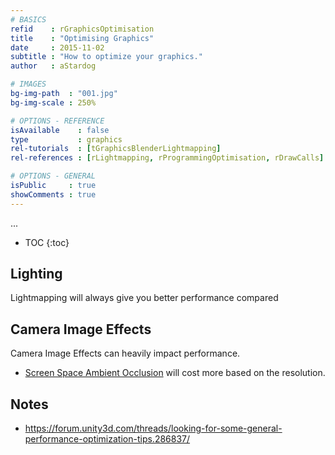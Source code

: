 ```yaml
---
# BASICS
refid    : rGraphicsOptimisation
title    : "Optimising Graphics"
date     : 2015-11-02
subtitle : "How to optimize your graphics."
author   : aStardog

# IMAGES
bg-img-path  : "001.jpg"
bg-img-scale : 250%

# OPTIONS - REFERENCE
isAvailable    : false
type           : graphics
rel-tutorials  : [tGraphicsBlenderLightmapping]
rel-references : [rLightmapping, rProgrammingOptimisation, rDrawCalls]

# OPTIONS - GENERAL
isPublic     : true
showComments : true
---
```

...

* TOC
{:toc}

## Lighting

Lightmapping will always give you better performance compared

## Camera Image Effects

Camera Image Effects can heavily impact performance.

* <a href="https://en.wikipedia.org/wiki/Screen_space_ambient_occlusion" class="external">Screen Space Ambient Occlusion</a> will cost more based on the resolution.

## Notes

* https://forum.unity3d.com/threads/looking-for-some-general-performance-optimization-tips.286837/